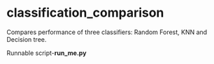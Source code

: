 # classification_comparison
Compares performance of three classifiers: Random Forest, KNN and Decision tree.  
  
Runnable script-**run_me.py**
